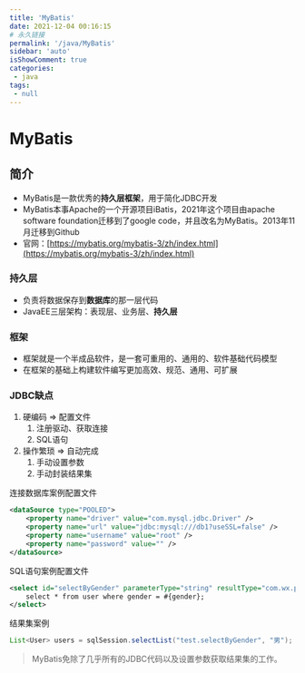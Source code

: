 ```yaml
---
title: 'MyBatis'
date: 2021-12-04 00:16:15
# 永久链接
permalink: '/java/MyBatis'
sidebar: 'auto'
isShowComment: true
categories:
 - java
tags:
 - null
---
```




<p align="center"><h1>MyBatis</h1></p>



## 简介

-   MyBatis是一款优秀的**持久层框架**，用于简化JDBC开发
-   MyBatis本事Apache的一个开源项目iBatis，2021年这个项目由apache software foundation迁移到了google code，并且改名为MyBatis。2013年11月迁移到Github
-   官网：[https://mybatis.org/mybatis-3/zh/index.html](https://mybatis.org/mybatis-3/zh/index.html)



### 持久层

-   负责将数据保存到**数据库**的那一层代码
-   JavaEE三层架构：表现层、业务层、**持久层**



### 框架

-   框架就是一个<kbd>半成品软件</kbd>，是一套可重用的、通用的、软件基础代码模型
-   在框架的基础上构建软件编写更加高效、规范、通用、可扩展



<!-- more -->



### JDBC缺点

1.   硬编码	=>	配置文件
     1.   注册驱动、获取连接
     2.   SQL语句
2.   操作繁琐   =>  自动完成
     1.   手动设置参数
     2.   手动封装结果集



连接数据库案例配置文件

```xml
<dataSource type="POOLED">
	<property name="driver" value="com.mysql.jdbc.Driver" />
    <property name="url" value="jdbc:mysql:///db1?useSSL=false" />
    <property name="username" value="root" />
    <property name="password" value="" />
</dataSource>
```

SQL语句案例配置文件

```xml
<select id="selectByGender" parameterType="string" resultType="com.wx.pojo.User">
	select * from user where gender = #{gender};
</select>
```

结果集案例

```java
List<User> users = sqlSession.selectList("test.selectByGender", "男");
```



>   MyBatis免除了几乎所有的JDBC代码以及设置参数获取结果集的工作。
